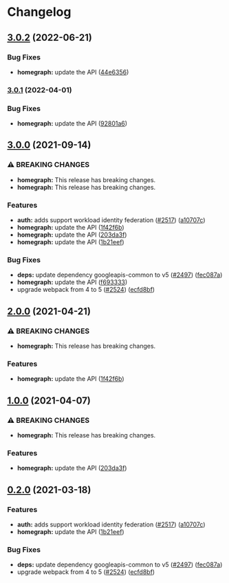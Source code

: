 # Changelog

## [3.0.2](https://github.com/googleapis/google-api-nodejs-client/compare/homegraph-v3.0.1...homegraph-v3.0.2) (2022-06-21)


### Bug Fixes

* **homegraph:** update the API ([44e6356](https://github.com/googleapis/google-api-nodejs-client/commit/44e635613163b33b0bc30f73ad5582a9632bbec1))

### [3.0.1](https://github.com/googleapis/google-api-nodejs-client/compare/homegraph-v3.0.0...homegraph-v3.0.1) (2022-04-01)


### Bug Fixes

* **homegraph:** update the API ([92801a6](https://github.com/googleapis/google-api-nodejs-client/commit/92801a65bfb824048bf730ab07193633e7283800))

## [3.0.0](https://www.github.com/googleapis/google-api-nodejs-client/compare/homegraph-v2.0.0...homegraph-v3.0.0) (2021-09-14)


### ⚠ BREAKING CHANGES

* **homegraph:** This release has breaking changes.
* **homegraph:** This release has breaking changes.

### Features

* **auth:** adds support workload identity federation ([#2517](https://www.github.com/googleapis/google-api-nodejs-client/issues/2517)) ([a10707c](https://www.github.com/googleapis/google-api-nodejs-client/commit/a10707c477759e7c9ef6360a2fe800856fb600c1))
* **homegraph:** update the API ([1f42f6b](https://www.github.com/googleapis/google-api-nodejs-client/commit/1f42f6b5ed952b3201a205113c2cf48a23ed49d1))
* **homegraph:** update the API ([203da3f](https://www.github.com/googleapis/google-api-nodejs-client/commit/203da3fade97c3a9428d7ff9932ea4243dd07633))
* **homegraph:** update the API ([1b21eef](https://www.github.com/googleapis/google-api-nodejs-client/commit/1b21eef87dd757fc35f0ea70c724decd90f5f5e3))


### Bug Fixes

* **deps:** update dependency googleapis-common to v5 ([#2497](https://www.github.com/googleapis/google-api-nodejs-client/issues/2497)) ([fec087a](https://www.github.com/googleapis/google-api-nodejs-client/commit/fec087abcf3d994dd41c3ffa0a0c12b1f9f09dae))
* **homegraph:** update the API ([f693333](https://www.github.com/googleapis/google-api-nodejs-client/commit/f693333915564bc43122efb36d784f87f89d98fc))
* upgrade webpack from 4 to 5  ([#2524](https://www.github.com/googleapis/google-api-nodejs-client/issues/2524)) ([ecfd8bf](https://www.github.com/googleapis/google-api-nodejs-client/commit/ecfd8bfcd06e1beabff7ec9a8c4000222379eb8d))

## [2.0.0](https://www.github.com/googleapis/google-api-nodejs-client/compare/homegraph-v1.0.0...homegraph-v2.0.0) (2021-04-21)


### ⚠ BREAKING CHANGES

* **homegraph:** This release has breaking changes.

### Features

* **homegraph:** update the API ([1f42f6b](https://www.github.com/googleapis/google-api-nodejs-client/commit/1f42f6b5ed952b3201a205113c2cf48a23ed49d1))

## [1.0.0](https://www.github.com/googleapis/google-api-nodejs-client/compare/homegraph-v0.2.0...homegraph-v1.0.0) (2021-04-07)


### ⚠ BREAKING CHANGES

* **homegraph:** This release has breaking changes.

### Features

* **homegraph:** update the API ([203da3f](https://www.github.com/googleapis/google-api-nodejs-client/commit/203da3fade97c3a9428d7ff9932ea4243dd07633))

## [0.2.0](https://www.github.com/googleapis/google-api-nodejs-client/compare/homegraph-v0.1.0...homegraph-v0.2.0) (2021-03-18)


### Features

* **auth:** adds support workload identity federation ([#2517](https://www.github.com/googleapis/google-api-nodejs-client/issues/2517)) ([a10707c](https://www.github.com/googleapis/google-api-nodejs-client/commit/a10707c477759e7c9ef6360a2fe800856fb600c1))
* **homegraph:** update the API ([1b21eef](https://www.github.com/googleapis/google-api-nodejs-client/commit/1b21eef87dd757fc35f0ea70c724decd90f5f5e3))


### Bug Fixes

* **deps:** update dependency googleapis-common to v5 ([#2497](https://www.github.com/googleapis/google-api-nodejs-client/issues/2497)) ([fec087a](https://www.github.com/googleapis/google-api-nodejs-client/commit/fec087abcf3d994dd41c3ffa0a0c12b1f9f09dae))
* upgrade webpack from 4 to 5  ([#2524](https://www.github.com/googleapis/google-api-nodejs-client/issues/2524)) ([ecfd8bf](https://www.github.com/googleapis/google-api-nodejs-client/commit/ecfd8bfcd06e1beabff7ec9a8c4000222379eb8d))
